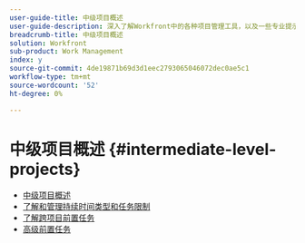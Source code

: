 ```yaml
---
user-guide-title: 中级项目概述
user-guide-description: 深入了解Workfront中的各种项目管理工具，以及一些专业提示和最佳实践。
breadcrumb-title: 中级项目概述
solution: Workfront
sub-product: Work Management
index: y
source-git-commit: 4de19871b69d3d1eec2793065046072dec0ae5c1
workflow-type: tm+mt
source-wordcount: '52'
ht-degree: 0%

---
```




# 中级项目概述 {#intermediate-level-projects}

+ [中级项目概述](overview.md)
+ [了解和管理持续时间类型和任务限制](https://experienceleague.adobe.com/en/docs/workfront-learn/tutorials-workfront/manage-work/intermediate-projects/understand-and-manage-duration-types-and-task-constraints)
+ [了解跨项目前置任务](https://experienceleague.adobe.com/en/docs/workfront-learn/tutorials-workfront/manage-work/intermediate-projects/understand-cross-project-predecessors)
+ [高级前置任务](https://experienceleague.adobe.com/en/docs/workfront-learn/tutorials-workfront/manage-work/intermediate-projects/advanced-predecessors)


